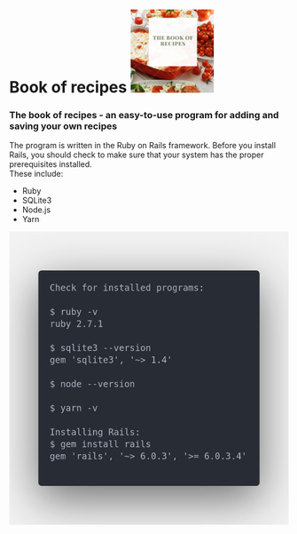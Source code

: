 # Book of recipes  ![Body](https://github.com/GlotNataliya/book_recipes/blob/main/app/assets/images/book_of_recipes.png?raw=true)
### The book of recipes -  an easy-to-use program for adding and saving your own recipes


The program is written in the Ruby on Rails framework.
Before you install Rails, you should check to make sure that your system has the proper prerequisites installed. </br> These include:

* Ruby
* SQLite3
* Node.js
* Yarn

![Body](https://github.com/GlotNataliya/book_recipes/blob/main/app/assets/images/code.png?raw=true)


